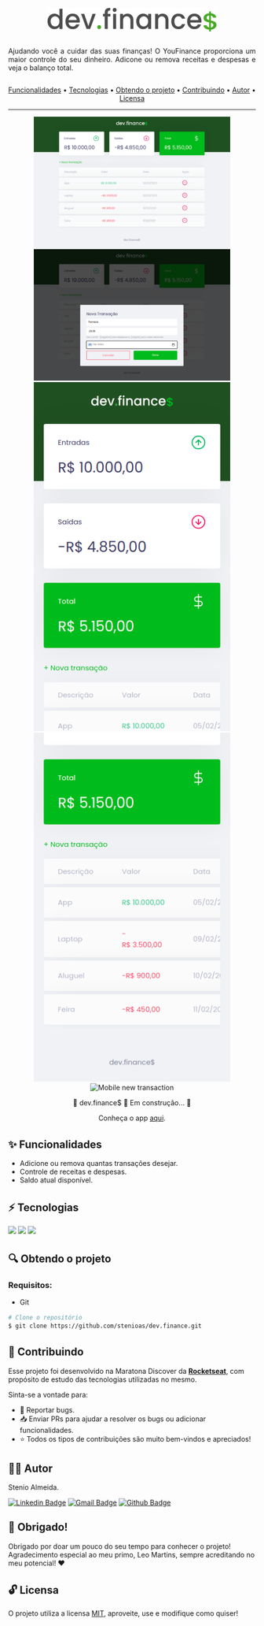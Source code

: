 <p  align="center"><a href="https://stenioas.github.io/dev.finance"><img src="https://github.com/stenioas/dev.finance/blob/master/assets/banner-readme.svg?raw=true"></a></p>

<div  style="display: flex; align-items:center; justify-content:center; width:100%;">
	<p  align="center"  style="max-width: 720px; text-align: justify;">Ajudando você a cuidar das suas finanças! O YouFinance proporciona um maior controle do seu dinheiro. Adicone ou remova receitas e despesas e veja o balanço total.</p>
</div>

<p  align="center">
	<a  href="#features">Funcionalidades</a> •
	<a  href="#technologies">Tecnologias</a> •
	<a  href="#get-project">Obtendo o projeto</a> •
	<a  href="#contributing">Contribuindo</a> •
	<a  href="#author">Autor</a> •
	<a  href="#license">Licensa</a>
</p>

<hr  style="height: 1px">

<p align="center">
	<img src="https://github.com/stenioas/dev.finance/blob/master/assets/transactions.png?raw=true" alt="Transactions" width="400px" />
	<img src="https://github.com/stenioas/dev.finance/blob/master/assets/new-transaction.png?raw=true" alt="Create new transaction" width="400px" /><br/>
	<img src="https://github.com/stenioas/dev.finance/blob/master/assets/mobile-balance.png?raw=true" alt="Mobile balance" width="400px" />
	<img src="https://github.com/stenioas/dev.finance/blob/master/assets/mobile-transactions.png?raw=true" alt="Mobile transactions" width="400px" /><br/>
	<img src="https://github.com/stenioas/dev.finance/blob/master/assets/mobile-new-transactions.png?raw=true" alt="Mobile new transaction" width="400px" /><br/>
</p>

<p  align="center">🚧 dev.finance$ 🚀 Em construção... 🚧</p>
<p  align="center">Conheça o app <a  href="https://stenioas.github.io/dev.finance">aqui</a>.</p>

<h6 id="features">

## :sparkles: Funcionalidades
* Adicione ou remova quantas transações desejar.
* Controle de receitas e despesas.
* Saldo atual disponível.

<h6 id="technologies">

## :zap: Tecnologias
<a href="https://developer.mozilla.org/en-US/docs/Web/Guide/HTML/HTML5" target="_blank"><img  src="https://img.shields.io/static/v1?label=&message=html5&color=0D1017&style=for-the-badge&logo=html5&logoColor=E34F26&link=https://leftgithub.com"/></a> <a href="https://developer.mozilla.org/en-US/docs/Web/CSS"><img  src="https://img.shields.io/static/v1?label=&message=css3&color=0D1017&style=for-the-badge&logo=css3&logoColor=1572B6"/></a> <a href="https://www.javascript.com/"><img  src="https://img.shields.io/static/v1?label=&message=javascript&color=0D1017&style=for-the-badge&logo=javascript&logoColor=F7DF1E"/></a>

<h6 id="get-project">

## :mag: Obtendo o projeto

### Requisitos:
* Git

```bash
# Clone o repositório
$ git clone https://github.com/stenioas/dev.finance.git
```

<h6 id="contributing">

## :handshake: Contribuindo
Esse projeto foi desenvolvido na Maratona Discover da [**Rocketseat**](https://rocketseat.com.br), com propósito de estudo das tecnologias utilizadas no mesmo.

Sinta-se a vontade para:
* :bug: Reportar bugs.
* :inbox_tray: Enviar PRs para ajudar a resolver os bugs ou adicionar funcionalidades.
* :star: Todos os tipos de contribuições são muito bem-vindos e apreciados!

<h6 id="author">

## 👨‍💻 Autor
Stenio Almeida.

 [![Linkedin Badge](https://img.shields.io/badge/-Stenio_Almeida-0A66C2?style=for-the-badge&logo=Linkedin&logoColor=white&link=https://www.linkedin.com/in/steniosilveira/)](https://www.linkedin.com/in/steniosilveira/) [![Gmail Badge](https://img.shields.io/badge/-stenioas@gmail.com-c14438?style=for-the-badge&logo=Gmail&logoColor=white&link=mailto:stenioas@gmail.com)](mailto:stenioas@gmail.com) [![Github Badge](https://img.shields.io/badge/-stenioas-181717?style=for-the-badge&logo=Github&logoColor=white&link=mailto:stenioas@gmail.com)](https://github.com/stenioas)

## :purple_heart: Obrigado!
Obrigado por doar um pouco do seu tempo para conhecer o projeto!<br />
Agradecimento especial ao meu primo, Leo Martins, sempre acreditando no meu potencial! :heart:

<h6 id="license">

## :unlock: Licensa
O projeto utiliza a licensa <a  href="https://github.com/stenioas/youmove/blob/master/LICENSE">MIT</a>, aproveite, use e modifique como quiser!